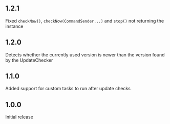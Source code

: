 ## 1.2.1
Fixed `checkNow()`, `checkNow(CommandSender...)` and `stop()` not returning the instance

## 1.2.0
Detects whether the currently used version is newer than the version found by the UpdateChecker

## 1.1.0
Added support for custom tasks to run after update checks

## 1.0.0
Initial release